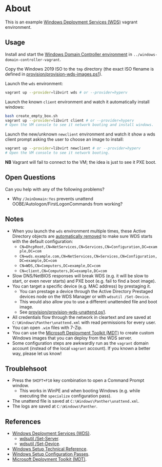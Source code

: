 # About

This is an example [Windows Deployment Services (WDS)](https://en.wikipedia.org/wiki/Windows_Deployment_Services) vagrant environment.

## Usage

Install and start the [Windows Domain Controller environment](https://github.com/rgl/windows-domain-controller-vagrant) in `../windows-domain-controller-vagrant`.

Copy the Windows 2019 ISO to the `tmp` directory (the exact ISO flename is
defined in [provision/provision-wds-images.ps1](provision/provision-wds-images.ps1)).

Launch the `wds` environment:

```bash
vagrant up --provider=libvirt wds # or --provider=hyperv
```

Launch the known `client` environment and watch it automatically install
windows:

```bash
bash create_empty_box.sh
vagrant up --provider=libvirt client # or --provider=hyperv
# Open the VM console to see it network booting and install windows.
```

Launch the new/unknown `newclient` environment and watch it show a wds client
prompt asking the user to choose an image to install:

```bash
vagrant up --provider=libvirt newclient # or --provider=hyperv
# Open the VM console to see it network booting.
```

**NB** Vagrant will fail to connect to the VM; the idea is just to see it PXE boot.

## Open Questions

Can you help with any of the following problems?

* Why `/JoinDomain:Yes` prevents unattend OOBE/Autologon/FirstLogonCommands
  from working?

## Notes

* When you launch the `wds` environment multiple times, these Active Directory
  objects are [automatically removed](provision/add-to-domain.ps1)
  to make sure WDS starts with the default configuration:
  * `CN=DhcpRoot,CN=NetServices,CN=Services,CN=Configuration,DC=example,DC=com`
  * `CN=wds.example.com,CN=NetServices,CN=Services,CN=Configuration,DC=example,DC=com`
  * `CN=WDS,CN=Computers,DC=example,DC=com`
  * `CN=client,CN=Computers,DC=example,DC=com`
* Slow DNS/NetBIOS responses will break WDS (e.g. it will be slow to start,
  or even never starts) and PXE boot (e.g. fail to find a boot image).
* You can target a specific device (e.g. MAC address) by prestaging it.
  * You can prestage a device through the Active Directory Prestaged
    devices node on the WDS Manager or with `wdsutil /Set-Device`.
  * This would also allow you to use a different unattended file and
    boot image.
  * See [provision/provision-wds-unattend.ps1](provision/provision-wds-unattend.ps1).
* All credentials flow through the network in cleartext and are saved at
  `C:\Windows\Panther\unattend.xml` with read permissions for every user.
* You can open `.wim` files with 7-Zip.
* You can use the [Microsoft Deployment Toolkit (MDT)](https://en.wikipedia.org/wiki/Microsoft_Deployment_Toolkit)
  to create custom Windows images that you can deploy from the WDS server.
* Some configuration steps are awkwardly run as the `vagrant` domain
  account (instead of the local `vagrant` account). If you known a better
  way, please let us know!

## Troublehsoot

* Press the `SHIFT+F10` key combination to open a Command Prompt window.
  * This works in WinPE and when booting Windows (e.g. while executing the
    `specialize` configuration pass).
* The unattend file is saved at `C:\Windows\Panther\unattend.xml`.
* The logs are saved at `C:\Windows\Panther`.

## References

* [Windows Deployment Services (WDS)](https://docs.microsoft.com/en-us/windows/deployment/windows-deployment-scenarios-and-tools#windows-deployment-services).
  * [wdsutil /Set-Server](https://docs.microsoft.com/en-us/windows-server/administration/windows-commands/wdsutil-set-server).
  * [wdsutil /Set-Device](https://docs.microsoft.com/en-us/windows-server/administration/windows-commands/wdsutil-set-device).
* [Windows Setup Technical Reference](https://docs.microsoft.com/en-us/windows-hardware/manufacture/desktop/windows-setup-technical-reference).
* [Windows Setup Configuration Passes](https://docs.microsoft.com/en-us/windows-hardware/manufacture/desktop/windows-setup-configuration-passes).
* [Microsoft Deployment Toolkit (MDT)](https://docs.microsoft.com/en-us/windows/deployment/windows-deployment-scenarios-and-tools#microsoft-deployment-toolkit).
